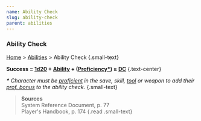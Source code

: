 ```yaml
---
name: Ability Check
slug: ability-check
parent: abilities
---
```

### Ability Check
[Home](dm-operations-center) > [Abilities](abilities) > Ability Check {.small-text}

**Success = [1d20](/roll/1d20) + [Ability](ability-modifier) + ([Proficiency\*](proficiency-bonus)) ≥ [DC](difficulty-class)** {.text-center}

***\*** Character must be [proficient](proficiency-bonus) in the save, skill, [tool](tool) or weapon to add their [prof. bonus](proficiency-bonus) to the ability check.* {.small-text}

> **Sources** <br/>
> System Reference Document, p. 77<br/>
> Player's Handbook, p. 174
{.read .small-text}
